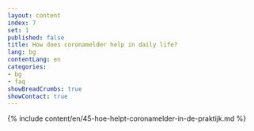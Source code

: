 ```yaml
---
layout: content
index: 7
set: 1
published: false
title: How does coronamelder help in daily life?
lang: bg
contentLang: en
categories:
- bg
- faq
showBreadCrumbs: true
showContact: true
---
```

{% include content/en/45-hoe-helpt-coronamelder-in-de-praktijk.md %}
